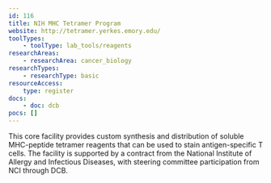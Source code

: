 ```yaml
---
id: 116
title: NIH MHC Tetramer Program
website: http://tetramer.yerkes.emory.edu/
toolTypes:
    - toolType: lab_tools/reagents
researchAreas:
    - researchArea: cancer_biology
researchTypes:
    - researchType: basic
resourceAccess:
    type: register
docs:
    - doc: dcb
pocs: []        
---
```

This core facility provides custom synthesis and distribution of soluble MHC-peptide tetramer reagents that can be used to stain antigen-specific T cells. The facility is supported by a contract from the National Institute of Allergy and Infectious Diseases, with steering committee participation from NCI through DCB.
